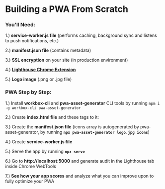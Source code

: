 # Building a PWA From Scratch

### **You'll Need:**

1.) **service-worker.js file** (performs caching, background sync and listens to push notifications, etc.)

2.) **manifest.json file** (contains metadata)

3.) **SSL encryption** on your site (in production environment)

4.) **[Lighthouse Chrome Extension](https://chrome.google.com/webstore/detail/lighthouse/blipmdconlkpinefehnmjammfjpmpbjk?hl=en)**

5.) **Logo image** (.png or .jpg file)

### **PWA Step by Step:**

1.) Install **workbox-cli** and **pwa-asset-generator** CLI tools by running `npm i -g workbox-cli pwa-asset-generator`

2.) Create **index.html file** and these tags to it:

<!-- inside the <head> tag, if you have favicon -->
<link rel="shortcut icon" href="favicon.ico" type="image/x-icon" /> <!-- inside the <head> tag -->
<link rel="manifest" href="manifest.json" /> 
<!-- just before te closing <body> tag -->
<script>
  if ("serviceWorker" in navigator) {
    navigator.serviceWorker.register("/service-worker.js");
  }
</script>

3.) Create the **manifest.json file** (icons array is autogenerated by pwa-asset-generator, by running **`npx pwa-asset-generator logo.jpg icons`**)

4.) Create **service-worker.js file**

5.) Serve the app by running **`npx serve`**

6.) Go to **http://localhost:5000** and generate audit in the Lighthouse tab inside Chrome WebTools

7.) **See how your app scores** and analyze what you can improve upon to fully optimize your PWA
